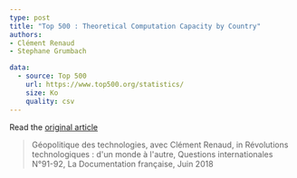 ```yaml
---
type: post
title: "Top 500 : Theoretical Computation Capacity by Country"
authors:
- Clément Renaud
- Stephane Grumbach

data:
  - source: Top 500
    url: https://www.top500.org/statistics/
    size: Ko
    quality: csv
---
```



Read the [original article](https://www.ladocumentationfrancaise.fr/catalogue/3303331600916/index.shtml)

> Géopolitique des technologies,
avec Clément Renaud,
in Révolutions technologiques : d'un monde à l'autre, Questions internationales N°91-92, La Documentation française, Juin 2018
